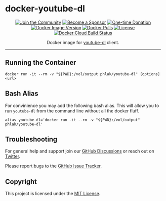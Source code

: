 docker-youtube-dl
=================

<p align="center">
    <a href="https://github.com/PHLAK/docker-youtube-dl/discussions"><img src="https://img.shields.io/badge/Join_the-Community-7b16ff.svg?style=for-the-badge" alt="Join the Community"></a>
    <a href="https://github.com/users/PHLAK/sponsorship"><img src="https://img.shields.io/badge/Become_a-Sponsor-cc4195.svg?style=for-the-badge" alt="Become a Sponsor"></a>
    <a href="https://paypal.me/ChrisKankiewicz"><img src="https://img.shields.io/badge/Make_a-Donation-006bb6.svg?style=for-the-badge" alt="One-time Donation"></a>
    <br>
    <a href="https://hub.docker.com/repository/docker/phlak/youtube-dl/tags"><img alt="Docker Image Version" src="https://img.shields.io/docker/v/phlak/youtube-dl?style=flat-square&sort=semver"></a>
    <a href="https://hub.docker.com/repository/docker/phlak/youtube-dl"><img alt="Docker Pulls" src="https://img.shields.io/docker/pulls/phlak/youtube-dl?style=flat-square"></a>
    <a href="https://github.com/PHLAK/docker-youtube-dl/blob/master/LICENSE"><img src="https://img.shields.io/github/license/PHLAK/docker-youtube-dl?style=flat-square" alt="License"></a>
    <a href="https://hub.docker.com/repository/docker/phlak/youtube-dl/builds"><img alt="Docker Cloud Build Status" src="https://img.shields.io/docker/cloud/build/phlak/youtube-dl?style=flat-square"></a>
</p>

<p align="center">
    Docker image for <a href="https://ytdl-org.github.io/youtube-dl/">youtube-dl</a> client.
</p>

---

Running the Container
---------------------

    docker run -it --rm -v "${PWD}:/vol/output phlak/youtube-dl" [options] <url>

Bash Alias
----------

For convinience you may add the following bash alias. This will allow you to run
`youtube-dl` from the command line without all the docker fluff.

    alias youtube-dl='docker run -it --rm -v "${PWD}:/vol/output" phlak/youtube-dl'

Troubleshooting
---------------

For general help and support join our [GitHub Discussions](https://github.com/PHLAK/docker-youtube-dl/discussions) or reach out on [Twitter](https://twitter.com/PHLAK).

Please report bugs to the [GitHub Issue Tracker](https://github.com/PHLAK/docker-youtube-dl/issues).

Copyright
---------

This project is licensed under the [MIT License](https://github.com/PHLAK/docker-youtube-dl/blob/master/LICENSE).
